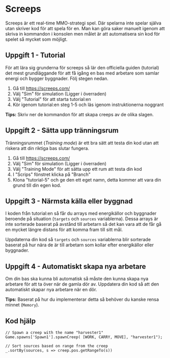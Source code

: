 # Screeps
Screeps är ett real-time MMO-strategi spel. Där spelarna inte spelar själva utan skriver kod för att spela
för en. Man kan göra saker manuelt igenom att skriva in kommandon i konsolen men målet
är att automatisera sin kod för spelet så mycket som möjligt.

## Uppgift 1 - Tutorial
För att lära sig grunderna för screeps så lär den officiella guiden (tutorial) det mest grundläggande
för att få igång en bas med arbetare som samlar energi och bygger byggnader. Följ stegen nedan.
1. Gå till https://screeps.com/
2. Välj "Sim" för simulation (Ligger i överraden)
3. Välj "Tutorial" för att starta tutorial:en
4. Kör igenom tutorial:en steg 1-5 och läs igenom instruktionerna noggrant

**Tips:** Skriv ner de kommandon för att skapa creeps av de olika slagen.

## Uppgift 2 - Sätta upp tränningsrum
Tränningsrummet (*Training mode*) är ett bra sätt att testa din kod utan att riskera att din riktiga bas slutar fungera.
1. Gå till https://screeps.com/
2. Välj "Sim" för simulation (Ligger i överraden)
3. Välj "Training Mode" för att sätta upp ett rum att testa din kod
4. I "Scrips" fönstret klicka på "Branch"
5. Klona "tutorial-5" och ge den ett eget namn, detta kommer att vara din grund till din egen kod.

## Uppgift 3 - Närmsta källa eller byggnad
I koden från tutorial:en så får du arrays med energikällor och byggnader beroende på situation (`targets` och `sources` variablerna).
Dessa arrays är inte sorterade baserat på avstånd till arbetarn så det kan vara att de får gå en mycket längre distans för att
komma fram till sitt mål.

Uppdaterna din kod så `targets` och `sources` variablerna blir sorterade baserat på hur nära de är till arbetarn som kollar efter
energikällor eller byggnader.

## Uppgift 4 - Automatiskt skapa nya arbetare
Om din bas ska kunna bli automatisk så måste den kunna skapa nya arbetare för att ta över när de gamla dör av.
Uppdatera din kod så att den automatiskt skapar nya arbetare när en dör.

**Tips:** Baserat på hur du implementerar detta så behöver du kanske rensa
minnet (`Memory`).
## Kod hjälp
```
// Spawn a creep with the name "harvester1"
Game.spawns['Spawn1'].spawnCreep( [WORK, CARRY, MOVE], "harvester1");
```
```
// Sort sources based on range from the creep
_.sortBy(sources, s => creep.pos.getRangeTo(s))
```


